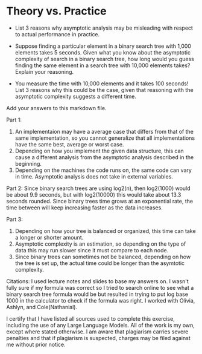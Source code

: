 # Theory vs. Practice

- List 3 reasons why asymptotic analysis may be misleading with respect to
  actual performance in practice.

- Suppose finding a particular element in a binary search tree with 1,000
  elements takes 5 seconds. Given what you know about the asymptotic complexity
  of search in a binary search tree, how long would you guess finding the same
  element in a search tree with 10,000 elements takes? Explain your reasoning.

- You measure the time with 10,000 elements and it takes 100 seconds! List 3
  reasons why this could be the case, given that reasoning with the asymptotic
  complexity suggests a different time.

Add your answers to this markdown file.

Part 1:
1. An implementaion may have a average case that differs from that of the same implementation, so you cannot generalize that all implementations have the same best, average or worst case.
2. Depending on how you implement the given data structure, this can cause a different analysis from the asymptotic analysis described in the beginning.
3. Depending on the machines the code runs on, the same code can vary in time. Asymptotic analysis does not take in external variables.

Part 2:
Since binary search trees are using log2(n), then log2(1000) would be about 9.9 seconds, but with log2(10000) this would take about 13.3 seconds rounded. Since binary trees time grows at an exponential rate, the time between will keep increasing faster as the data increases. 

Part 3:
1. Depending on how your tree is balanced or organized, this time can take a longer or shorter amount.
2. Asymptotic complexity is an estimation, so depending on the type of data this may run slower since it must compare to each node.
3. Since binary trees can sometimes not be balanced, depending on how the tree is set up, the actual time could be longer than the asymtotic complexity. 

Citations:
I used lecture notes and slides to base my answers on. I wasn't fully sure if my formula was correct so I tried to search online to see what a binary search tree formula would be but resulted in trying to put log base 1000 in the calculator to check if the formula was right. I worked with Olivia, Ashlyn, and Cole(Nathanial). 

I certify that I have listed all sources used to complete this exercise, including the use
of any Large Language Models. All of the work is my own, except where stated
otherwise. I am aware that plagiarism carries severe penalties and that if plagiarism is
suspected, charges may be filed against me without prior notice.
